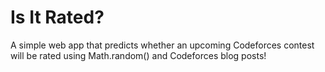 # Is It Rated?
A simple web app that predicts whether an upcoming Codeforces contest will be rated using Math.random() and Codeforces blog posts!

